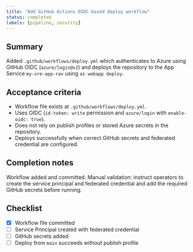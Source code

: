 ```yaml
---
title: "Add GitHub Actions OIDC-based deploy workflow"
status: completed
labels: [pipeline, security]
---
```


Summary
-------

Added `.github/workflows/deploy.yml` which authenticates to Azure using GitHub OIDC (`azure/login@v2`) and deploys the repository to the App Service `my-sre-app-rav` using `az webapp deploy`.

Acceptance criteria
-------------------
- Workflow file exists at `.github/workflows/deploy.yml`.
- Uses OIDC (`id-token: write` permission and `azure/login` with `enable-oidc: true`).
- Does not rely on publish profiles or stored Azure secrets in the repository.
- Deploys successfully when correct GitHub secrets and federated credential are configured.

Completion notes
----------------
Workflow added and committed. Manual validation: instruct operators to create the service principal and federated credential and add the required GitHub secrets before running.

Checklist
---------

- [x] Workflow file committed
- [ ] Service Principal created with federated credential
- [ ] GitHub secrets added
- [ ] Deploy from `main` succeeds without publish profile
